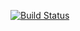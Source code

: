[![Build Status][a]][b]

[a]: http://travis-ci.org/davidsandberg/facenet.svg?branch=master
[b]: http://travis-ci.org/davidsandberg/facenet
